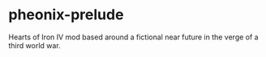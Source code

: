 # pheonix-prelude
Hearts of Iron IV mod based around a fictional near future in the verge of a third world war.

